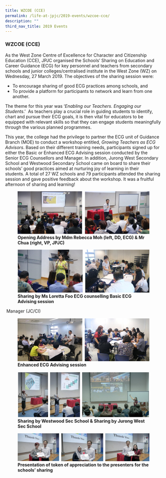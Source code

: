 ```yaml
---
title: WZCOE (CCE)
permalink: /life-at-jpjc/2019-events/wzcoe-cce/
description: ""
third_nav_title: 2019 Events
---
```

### **WZCOE (CCE)**
As the West Zone Centre of Excellence for Character and Citizenship Education (CCE), JPJC organised the Schools’ Sharing on Education and Career Guidance (ECG) for key personnel and teachers from secondary schools and junior colleges/centralised institute in the West Zone (WZ) on Wednesday, 27 March 2019. The objectives of the sharing session were:

* To encourage sharing of good ECG practices among schools, and
* To provide a platform for participants to network and learn from one another.

The theme for this year was ‘_Enabling our Teachers. Engaging our Students_.’  As teachers play a crucial role in guiding students to identify, chart and pursue their ECG goals, it is then vital for educators to be equipped with relevant skills so that they can engage students meaningfully through the various planned programmes.

This year, the college had the privilege to partner the ECG unit of Guidance Branch (MOE) to conduct a workshop entitled, _Growing Teachers as ECG Advisors_. Based on their different training needs, participants signed up for either the Basic or Enhanced ECG Advising session conducted by the Senior ECG Counsellors and Manager. In addition, Jurong West Secondary School and Westwood Secondary School came on board to share their schools’ good practices aimed at nurturing joy of learning in their students. A total of 27 WZ schools and 79 participants attended the sharing session and gave positive feedback about the workshop. It was a fruitful afternoon of sharing and learning!

<figure>
<img src="/images/cce%201.jpg">
<figcaption> <strong> Opening Address by Mdm Rebecca Moh (left, DD, ECG) & Mr Chua (right, VP, JPJC) </strong> </figcaption>
</figure>

<figure>
<img src="/images/cce%202.jpg">
<figcaption> <strong> Sharing by Ms Loretta Foo ECG counselling Basic ECG Advising session </strong> </figcaption>
</figure>
 Manager (JC/CI)
<figure>
<img src="/images/cce%203.jpg">
<figcaption> <strong>Enhanced ECG Advising session </strong> </figcaption>
</figure>

<figure>
<img src="/images/cce%204.jpg">
<figcaption> <strong> Sharing by Westwood Sec School & Sharing by Jurong West Sec School </strong> </figcaption>
</figure>

<figure>
<img src="/images/cce%205.jpg">
<figcaption> <strong> Presentation of token of appreciation to the presenters for the schools’ sharing </strong> </figcaption>
</figure>